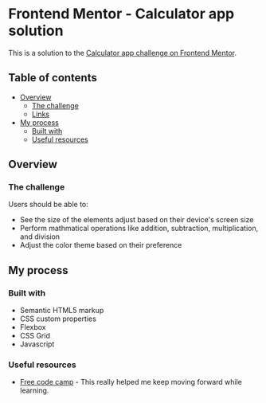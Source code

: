 # Frontend Mentor - Calculator app solution

This is a solution to the [Calculator app challenge on Frontend Mentor](https://www.frontendmentor.io/challenges/calculator-app-9lteq5N29).
 
## Table of contents

- [Overview](#overview)
  - [The challenge](#the-challenge)
  - [Links](#links)
- [My process](#my-process)
  - [Built with](#built-with)
  - [Useful resources](#useful-resources)

## Overview

### The challenge

Users should be able to:

- See the size of the elements adjust based on their device's screen size
- Perform mathmatical operations like addition, subtraction, multiplication, and division
- Adjust the color theme based on their preference

## My process

### Built with

- Semantic HTML5 markup
- CSS custom properties
- Flexbox
- CSS Grid
- Javascript

### Useful resources

- [Free code camp](https://www.freecodecamp.org/news/how-to-build-an-html-calculator-app-from-scratch-using-javascript-4454b8714b98/) - This really helped me keep moving forward while learning. 
